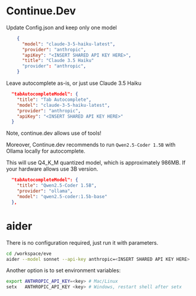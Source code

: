 # Continue.Dev

Update Config.json and keep only one model
```json
    {
      "model": "claude-3-5-haiku-latest",
      "provider": "anthropic",
      "apiKey": "<INSERT SHARED API KEY HERE>",
      "title": "Claude 3.5 Haiku"
      "provider": "anthropic",
    }
```

Leave autocomplete as-is, or just use Claude 3.5 Haiku

```json
  "tabAutocompleteModel": {
    "title": "Tab Autocomplete",
    "model": "claude-3-5-haiku-latest",
    "provider": "anthropic",
    "apiKey": "<INSERT SHARED API KEY HERE>"
  }
```

Note, continue.dev allows use of tools!

Moreover, Continue.dev recommends to run `Qwen2.5-Coder 1.5B` with Ollama locally for autocomplete.

This will use Q4_K_M quantized model, which is approximately 986MB. If your hardware allows use 3B version.

```json
  "tabAutocompleteModel": {
    "title": "Qwen2.5-Coder 1.5B",
    "provider": "ollama",
    "model": "qwen2.5-coder:1.5b-base"
  },
```

# aider

There is no configuration required, just run it with parameters.

```bash
cd /workspace/eve
aider --model sonnet --api-key anthropic=<INSERT SHARED API KEY HERE>
```

Another option is to set environment variables:

```bash
export ANTHROPIC_API_KEY=<key> # Mac/Linux
setx   ANTHROPIC_API_KEY <key> # Windows, restart shell after setx
```

